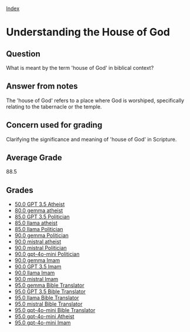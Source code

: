 
[Index](../index.md)
# Understanding the House of God
## Question
What is meant by the term 'house of God' in biblical context?

## Answer from notes
The 'house of God' refers to a place where God is worshiped, specifically relating to the tabernacle or the temple.

## Concern used for grading
Clarifying the significance and meaning of 'house of God' in Scripture.

## Average Grade
88.5

## Grades
 * [50.0 GPT 3.5 Atheist](../answers/GPT_3.5_Atheist/Understanding_the_House_of_God.md)
 * [80.0 gemma atheist](../answers/gemma_atheist/Understanding_the_House_of_God.md)
 * [85.0 GPT 3.5 Politician](../answers/GPT_3.5_Politician/Understanding_the_House_of_God.md)
 * [85.0 llama atheist](../answers/llama_atheist/Understanding_the_House_of_God.md)
 * [85.0 llama Politician](../answers/llama_Politician/Understanding_the_House_of_God.md)
 * [90.0 gemma Politician](../answers/gemma_Politician/Understanding_the_House_of_God.md)
 * [90.0 mistral atheist](../answers/mistral_atheist/Understanding_the_House_of_God.md)
 * [90.0 mistral Politician](../answers/mistral_Politician/Understanding_the_House_of_God.md)
 * [90.0 gpt-4o-mini Politician](../answers/gpt-4o-mini_Politician/Understanding_the_House_of_God.md)
 * [90.0 gemma Imam](../answers/gemma_Imam/Understanding_the_House_of_God.md)
 * [90.0 GPT 3.5 Imam](../answers/GPT_3.5_Imam/Understanding_the_House_of_God.md)
 * [90.0 llama Imam](../answers/llama_Imam/Understanding_the_House_of_God.md)
 * [90.0 mistral Imam](../answers/mistral_Imam/Understanding_the_House_of_God.md)
 * [95.0 gemma Bible Translator](../answers/gemma_Bible_Translator/Understanding_the_House_of_God.md)
 * [95.0 GPT 3.5 Bible Translator](../answers/GPT_3.5_Bible_Translator/Understanding_the_House_of_God.md)
 * [95.0 llama Bible Translator](../answers/llama_Bible_Translator/Understanding_the_House_of_God.md)
 * [95.0 mistral Bible Translator](../answers/mistral_Bible_Translator/Understanding_the_House_of_God.md)
 * [95.0 gpt-4o-mini Bible Translator](../answers/gpt-4o-mini_Bible_Translator/Understanding_the_House_of_God.md)
 * [95.0 gpt-4o-mini Atheist](../answers/gpt-4o-mini_Atheist/Understanding_the_House_of_God.md)
 * [95.0 gpt-4o-mini Imam](../answers/gpt-4o-mini_Imam/Understanding_the_House_of_God.md)
